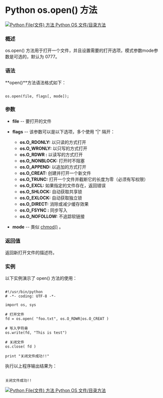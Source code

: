 Python os.open() 方法
===================

 [![Python File(文件) 方法](../images/up.gif)
 Python OS 文件/目录方法](os-file-methods.html)


  ### 概述

 os.open() 方法用于打开一个文件，并且设置需要的打开选项，模式参数mode参数是可选的，默认为 0777。

 ### 语法

 **open()**方法语法格式如下：

 
```

os.open(file, flags[, mode]);

```

 ### 参数

  * **file** -- 要打开的文件


 * **flags** -- 该参数可以是以下选项，多个使用 "|" 隔开：

 
	 + **os.O\_RDONLY:** 以只读的方式打开 
	 + **os.O\_WRONLY:** 以只写的方式打开 
	 + **os.O\_RDWR :** 以读写的方式打开
	 + **os.O\_NONBLOCK:** 打开时不阻塞
	 + **os.O\_APPEND:** 以追加的方式打开
	 + **os.O\_CREAT:** 创建并打开一个新文件
	 + **os.O\_TRUNC:** 打开一个文件并截断它的长度为零（必须有写权限）
	 + **os.O\_EXCL:** 如果指定的文件存在，返回错误
	 + **os.O\_SHLOCK:** 自动获取共享锁
	 + **os.O\_EXLOCK:** 自动获取独立锁
	 + **os.O\_DIRECT:** 消除或减少缓存效果
	 + **os.O\_FSYNC :** 同步写入
	 + **os.O\_NOFOLLOW:** 不追踪软链接
	  
 * **mode** -- 类似 [chmod()](os-chmod.html)
。


  ### 返回值

 返回新打开文件的描述符。

 ### 实例

 以下实例演示了 open() 方法的使用：

 
```

#!/usr/bin/python
# -*- coding: UTF-8 -*-

import os, sys

# 打开文件
fd = os.open( "foo.txt", os.O_RDWR|os.O_CREAT )

# 写入字符串
os.write(fd, "This is test")

# 关闭文件
os.close( fd )

print "关闭文件成功!!"

```

 执行以上程序输出结果为：

 
```

关闭文件成功!!

```

 [![Python File(文件) 方法](../images/up.gif)
 Python OS 文件/目录方法](os-file-methods.html)